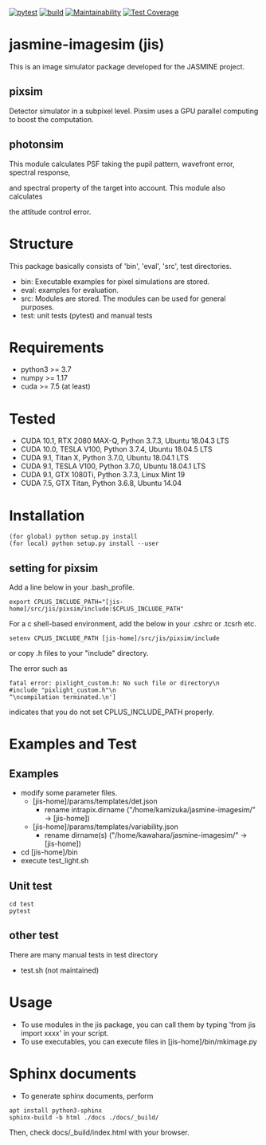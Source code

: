 [![pytest](https://github.com/JASMINE-Mission/jasmine-imagesim/actions/workflows/pytest.yml/badge.svg?branch=develop)](https://github.com/JASMINE-Mission/jasmine-imagesim/tree/develop)
[![build](https://github.com/JASMINE-Mission/jasmine-imagesim/actions/workflows/build.yml/badge.svg?branch=develop)](https://github.com/JASMINE-Mission/jasmine-imagesim/actions/workflows/build.yml)
[![Maintainability](https://api.codeclimate.com/v1/badges/6c68173a4da5ef19621c/maintainability)](https://codeclimate.com/github/JASMINE-Mission/jasmine-imagesim/maintainability)
[![Test Coverage](https://api.codeclimate.com/v1/badges/6c68173a4da5ef19621c/test_coverage)](https://codeclimate.com/github/JASMINE-Mission/jasmine-imagesim/test_coverage)

# jasmine-imagesim (jis)
This is an image simulator package developed for the JASMINE project.

## pixsim
Detector simulator in a subpixel level. Pixsim uses a GPU parallel computing to boost the computation.

## photonsim
This module calculates PSF taking the pupil pattern, wavefront error, spectral response, 

and spectral property of the target into account. This module also calculates

the attitude control error.

# Structure
This package basically consists of 'bin', 'eval', 'src', test directories.
- bin: Executable examples for pixel simulations are stored.
- eval: examples for evaluation.
- src: Modules are stored. The modules can be used for general purposes.
- test: unit tests (pytest) and manual tests

# Requirements
- python3 >= 3.7
- numpy >= 1.17
- cuda >= 7.5 (at least)

# Tested

- CUDA 10.1, RTX 2080 MAX-Q, Python 3.7.3,  Ubuntu 18.04.3 LTS
- CUDA 10.0, TESLA V100, Python 3.7.4, Ubuntu 18.04.5 LTS
- CUDA 9.1, Titan X, Python 3.7.0, Ubuntu 18.04.1 LTS
- CUDA 9.1, TESLA V100, Python 3.7.0, Ubuntu 18.04.1 LTS
- CUDA 9.1, GTX 1080Ti, Python 3.7.3, Linux Mint 19
- CUDA 7.5, GTX Titan, Python 3.6.8, Ubuntu 14.04

# Installation

```
(for global) python setup.py install
(for local) python setup.py install --user
```

## setting for pixsim
Add a line below in your .bash_profile.

```
export CPLUS_INCLUDE_PATH="[jis-home]/src/jis/pixsim/include:$CPLUS_INCLUDE_PATH"
```

For a c shell-based environment, add the below in your .cshrc or .tcsrh etc.
```
setenv CPLUS_INCLUDE_PATH [jis-home]/src/jis/pixsim/include
```
or copy .h files to your "include" directory.


The error such as 
```
fatal error: pixlight_custom.h: No such file or directory\n     #include "pixlight_custom.h"\n                                 ^\ncompilation terminated.\n']
```
indicates that you do not set CPLUS_INCLUDE_PATH properly.

# Examples and Test

## Examples

- modify some parameter files.
  - [jis-home]/params/templates/det.json
    - rename intrapix.dirname ("/home/kamizuka/jasmine-imagesim/" -> [jis-home])
  - [jis-home]/params/templates/variability.json
    - rename dirname(s) ("/home/kawahara/jasmine-imagesim/" -> [jis-home])
- cd [jis-home]/bin
- execute test_light.sh

## Unit test

```
cd test
pytest
```

## other test

There are many manual tests in test directory
- test.sh (not maintained)


# Usage
- To use modules in the jis package, you can call them by typing 'from jis import xxxx' in your script.
- To use executables, you can execute files in [jis-home]/bin/mkimage.py


# Sphinx documents
- To generate sphinx documents, perform

```
apt install python3-sphinx
sphinx-build -b html ./docs ./docs/_build/
```

Then, check docs/_build/index.html with your browser.

